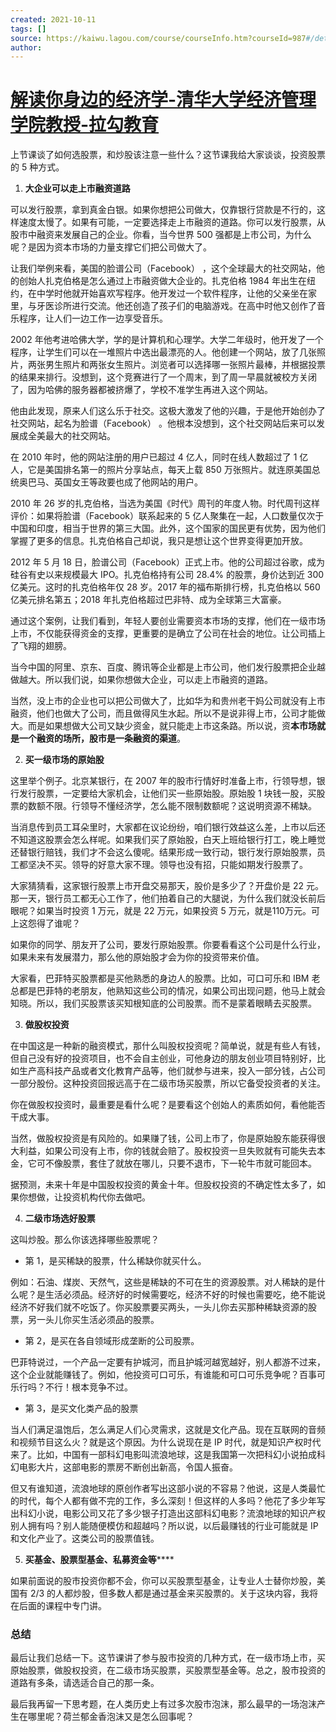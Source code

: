 ```yaml
---
created: 2021-10-11
tags: []
source: https://kaiwu.lagou.com/course/courseInfo.htm?courseId=987#/detail/pc?id=7794
author: 
---
```


# [解读你身边的经济学-清华大学经济管理学院教授-拉勾教育](https://kaiwu.lagou.com/course/courseInfo.htm?courseId=987#/detail/pc?id=7794)


上节课谈了如何选股票，和炒股该注意一些什么？这节课我给大家谈谈，投资股票的 5 种方式。

1.  **大企业可以走上市融资道路**
    

可以发行股票，拿到真金白银。如果你想把公司做大，仅靠银行贷款是不行的，这样速度太慢了。如果有可能，一定要选择走上市融资的道路。你可以发行股票，从股市中融资来发展自己的企业。你看，当今世界 500 强都是上市公司，为什么呢？是因为资本市场的力量支撑它们把公司做大了。

让我们举例来看，美国的脸谱公司（Facebook） ，这个全球最大的社交网站，他的创始人扎克伯格是怎么通过上市融资做大企业的。扎克伯格 1984 年出生在纽约，在中学时他就开始喜欢写程序。他开发过一个软件程序，让他的父亲坐在家里，与牙医诊所进行交流。他还创造了孩子们的电脑游戏。在高中时他又创作了音乐程序，让人们一边工作一边享受音乐。

2002 年他考进哈佛大学，学的是计算机和心理学。大学二年级时，他开发了一个程序，让学生们可以在一堆照片中选出最漂亮的人。他创建一个网站，放了几张照片，两张男生照片和两张女生照片。浏览者可以选择哪一张照片最棒，并根据投票的结果来排行。没想到，这个竞赛进行了一个周末，到了周一早晨就被校方关闭了，因为哈佛的服务器都被挤爆了，学校不准学生再进入这个网站。

他由此发现，原来人们这么乐于社交。这极大激发了他的兴趣，于是他开始创办了社交网站，起名为脸谱（Facebook） 。他根本没想到，这个社交网站后来可以发展成全美最大的社交网站。

在 2010 年时，他的网站注册的用户已超过 4 亿人，同时在线人数超过了 1 亿人，它是美国排名第一的照片分享站点，每天上载 850 万张照片。就连原美国总统奥巴马、英国女王等政要也成了他网站的用户。

2010 年 26 岁的扎克伯格，当选为美国《时代》周刊的年度人物。时代周刊这样评价：如果将脸谱（Facebook）联系起来的 5 亿人聚集在一起，人口数量仅次于中国和印度，相当于世界的第三大国。此外，这个国家的国民更有优势，因为他们掌握了更多的信息。扎克伯格自己却说，我只是想让这个世界变得更加开放。

2012 年 5 月 18 日，脸谱公司（Facebook）正式上市。他的公司超过谷歌，成为硅谷有史以来规模最大 IPO。扎克伯格持有公司 28.4% 的股票，身价达到近 300 亿美元。这时的扎克伯格年仅 28 岁。2017 年的福布斯排行榜，扎克伯格以 560 亿美元排名第五；2018 年扎克伯格超过巴非特、成为全球第三大富豪。

通过这个案例，让我们看到，年轻人要创业需要资本市场的支撑，他们在一级市场上市，不仅能获得资金的支撑，更重要的是确立了公司在社会的地位。让公司插上了飞翔的翅膀。

当今中国的阿里、京东、百度、腾讯等企业都是上市公司，他们发行股票把企业越做越大。所以我们说，如果你想做大企业，可以走上市融资的道路。

当然，没上市的企业也可以把公司做大了，比如华为和贵州老干妈公司就没有上市融资，他们也做大了公司，而且做得风生水起。所以不是说非得上市，公司才能做大。而是如果想做大公司又缺少资金，就只能走上市这条路。所以说，资**本市场就是一个融资的场所，股市是一条融资的渠道**。

2.  **买一级市场的原始股**
    

这里举个例子。北京某银行，在 2007 年的股市行情好时准备上市，行领导想，银行发行股票，一定要给大家机会，让他们买一些原始股。原始股 1 块钱一股，买股票的数额不限。行领导不懂经济学，怎么能不限制数额呢？这说明资源不稀缺。

当消息传到员工耳朵里时，大家都在议论纷纷，咱们银行效益这么差，上市以后还不知道这股票会怎么样呢。如果我们买了原始股，白天上班给银行打工，晚上睡觉还替银行赔钱，我们才不会这么傻呢。结果形成一致行动，银行发行原始股票，员工都坚决不买。领导的好意大家不理。领导也没有招，只能如期发行股票了。

大家猜猜看，这家银行股票上市开盘交易那天，股价是多少了？开盘价是 22 元。那一天，银行员工都无心工作了，他们拍着自己的大腿说，为什么我们就没长前后眼呢？如果当时投资 1 万元，就是 22 万元，如果投资 5 万元，就是110万元。可上这怨得了谁呢？

如果你的同学、朋友开了公司，要发行原始股票。你要看看这个公司是什么行业，如果未来有发展潜力，那么他的原始股才会为你的投资带来价值。

大家看，巴菲特买股票都是买他熟悉的身边人的股票。比如，可口可乐和 IBM 老总都是巴菲特的老朋友，他熟知这些公司的情况，如果公司出现问题，他马上就会知晓。所以，我们买股票该买知根知底的公司股票。而不是蒙着眼睛去买股票。

3.  **做股权投资**
    

在中国这是一种新的融资模式，那什么叫股权投资呢？简单说，就是有些人有钱，但自己没有好的投资项目，也不会自主创业，可他身边的朋友创业项目特别好，比如生产高科技产品或者文化教育产品等，他们就参与进来，投入一部分钱，占公司一部分股份。这种投资回报远高于在二级市场买股票，所以它备受投资者的关注。

你在做股权投资时，最重要是看什么呢？是要看这个创始人的素质如何，看他能否干成大事。

当然，做股权投资是有风险的。如果赚了钱，公司上市了，你是原始股东能获得很大利益，如果公司没有上市，你的钱就会赔了。股权投资一旦失败就有可能失去本金，它可不像股票，套住了就放在哪儿，只要不退市，下一轮牛市就可能回本。

据预测，未来十年是中国股权投资的黄金十年。但股权投资的不确定性太多了，如果你想做，让投资机构代你去做吧。

4.  **二级市场选好股票**
    

这叫炒股。那么你该选择哪些股票呢？

-   第 1，是买稀缺的股票，什么稀缺你就买什么。
    

例如：石油、煤炭、天然气，这些是稀缺的不可在生的资源股票。对人稀缺的是什么呢？是生活必须品。经济好的时候需要吃，经济不好的时候也需要吃，绝不能说经济不好我们就不吃饭了。你买股票要买两头，一头儿你去买那种稀缺资源的股票，另一头儿你买生活必须品的股票。

-   第 2，是买在各自领域形成垄断的公司股票。
    

巴菲特说过，一个产品一定要有护城河，而且护城河越宽越好，别人都游不过来，这个企业就能赚钱了。例如，他投资可口可乐，有谁能和可口可乐竞争呢？百事可乐行吗？不行！根本竞争不过。

-   第 3，是买文化类产品的股票
    

当人们满足温饱后，怎么满足人们心灵需求，这就是文化产品。现在互联网的音频和视频节目这么火？就是这个原因。为什么说现在是 IP 时代，就是知识产权时代来了。比如，中国有一部科幻电影叫流浪地球，这是我国第一次把科幻小说拍成科幻电影大片，这部电影的票房不断创出新高，令国人振奋。

但又有谁知道，流浪地球的原创作者写出这部小说的不容易？他说，这是人类最忙的时代，每个人都有做不完的工作，多么深刻！但这样的人多吗？他花了多少年写出科幻小说，电影公司又花了多少银子打造出这部科幻电影？流浪地球的知识产权别人拥有吗？别人能随便模仿和超越吗？所以说，以后最赚钱的行业可能就是 IP 和文化产业了。这类公司的股票值钱。

5.  **买基金、股票型基金、私募资金等**\*\*\*\*
    

如果前面说的股市投资你都不会，你可以买股票型基金，让专业人士替你炒股，美国有 2/3 的人都炒股，但多数人都是通过基金来买股票的。关于这块内容，我将在后面的课程中专门讲。

### 总结

最后让我们总结一下。这节课讲了参与股市投资的几种方式，在一级市场上市，买原始股票，做股权投资，在二级市场买股票，买股票型基金等。总之，股市投资的道路有多条，请选适合自己的那一条。

最后我再留一下思考题，在人类历史上有过多次股市泡沫，那么最早的一场泡沫产生在哪里呢？荷兰郁金香泡沫又是怎么回事呢？
